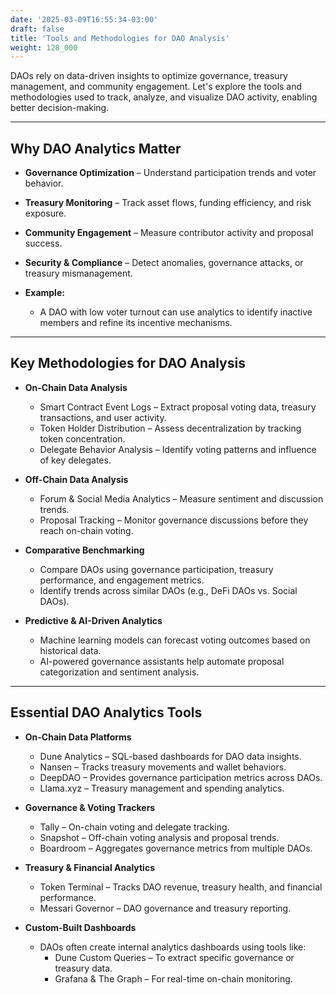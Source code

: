 ```yaml
---
date: '2025-03-09T16:55:34-03:00'
draft: false
title: 'Tools and Methodologies for DAO Analysis'
weight: 128_000
---
```


DAOs rely on data-driven insights to optimize governance, treasury management, and community engagement. Let's explore the tools and methodologies used to track, analyze, and visualize DAO activity, enabling better decision-making.  

---

## **Why DAO Analytics Matter** 

- **Governance Optimization** – Understand participation trends and voter behavior.  
- **Treasury Monitoring** – Track asset flows, funding efficiency, and risk exposure.  
- **Community Engagement** – Measure contributor activity and proposal success.  
- **Security & Compliance** – Detect anomalies, governance attacks, or treasury mismanagement.  

- **Example:**  
    - A DAO with low voter turnout can use analytics to identify inactive members and refine its incentive mechanisms.  

---

## **Key Methodologies for DAO Analysis** 

- **On-Chain Data Analysis**  
  - Smart Contract Event Logs – Extract proposal voting data, treasury transactions, and user activity.  
  - Token Holder Distribution – Assess decentralization by tracking token concentration.  
  - Delegate Behavior Analysis – Identify voting patterns and influence of key delegates.  

- **Off-Chain Data Analysis**  
  - Forum & Social Media Analytics – Measure sentiment and discussion trends.  
  - Proposal Tracking – Monitor governance discussions before they reach on-chain voting.  

- **Comparative Benchmarking**  
  - Compare DAOs using governance participation, treasury performance, and engagement metrics.  
  - Identify trends across similar DAOs (e.g., DeFi DAOs vs. Social DAOs).  

- **Predictive & AI-Driven Analytics**  
  - Machine learning models can forecast voting outcomes based on historical data.  
  - AI-powered governance assistants help automate proposal categorization and sentiment analysis.  

---

## **Essential DAO Analytics Tools** 

- **On-Chain Data Platforms**  
    - Dune Analytics – SQL-based dashboards for DAO data insights.  
    - Nansen – Tracks treasury movements and wallet behaviors.  
    - DeepDAO – Provides governance participation metrics across DAOs.  
    - Llama.xyz – Treasury management and spending analytics.  

- **Governance & Voting Trackers**  
    - Tally – On-chain voting and delegate tracking.  
    - Snapshot – Off-chain voting analysis and proposal trends.  
    - Boardroom – Aggregates governance metrics from multiple DAOs.  

- **Treasury & Financial Analytics**  
    - Token Terminal – Tracks DAO revenue, treasury health, and financial performance.  
    - Messari Governor – DAO governance and treasury reporting.  

- **Custom-Built Dashboards**  
  - DAOs often create internal analytics dashboards using tools like:  
    - Dune Custom Queries – To extract specific governance or treasury data.  
    - Grafana & The Graph – For real-time on-chain monitoring.  

